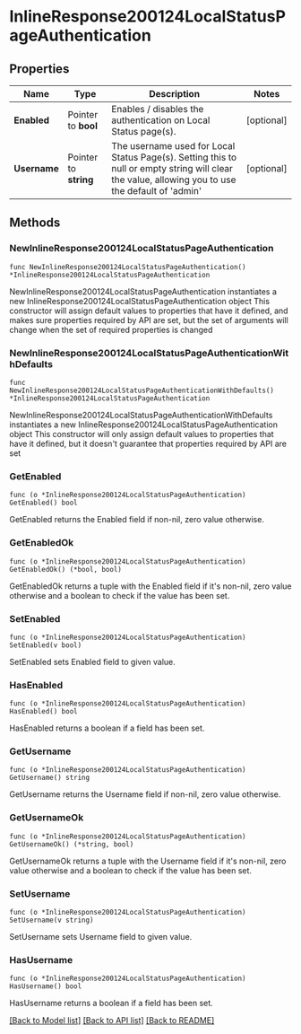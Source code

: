 # InlineResponse200124LocalStatusPageAuthentication

## Properties

Name | Type | Description | Notes
------------ | ------------- | ------------- | -------------
**Enabled** | Pointer to **bool** | Enables / disables the authentication on Local Status page(s). | [optional] 
**Username** | Pointer to **string** | The username used for Local Status Page(s). Setting this to null or empty string will clear the value, allowing you to use the default of &#39;admin&#39; | [optional] 

## Methods

### NewInlineResponse200124LocalStatusPageAuthentication

`func NewInlineResponse200124LocalStatusPageAuthentication() *InlineResponse200124LocalStatusPageAuthentication`

NewInlineResponse200124LocalStatusPageAuthentication instantiates a new InlineResponse200124LocalStatusPageAuthentication object
This constructor will assign default values to properties that have it defined,
and makes sure properties required by API are set, but the set of arguments
will change when the set of required properties is changed

### NewInlineResponse200124LocalStatusPageAuthenticationWithDefaults

`func NewInlineResponse200124LocalStatusPageAuthenticationWithDefaults() *InlineResponse200124LocalStatusPageAuthentication`

NewInlineResponse200124LocalStatusPageAuthenticationWithDefaults instantiates a new InlineResponse200124LocalStatusPageAuthentication object
This constructor will only assign default values to properties that have it defined,
but it doesn't guarantee that properties required by API are set

### GetEnabled

`func (o *InlineResponse200124LocalStatusPageAuthentication) GetEnabled() bool`

GetEnabled returns the Enabled field if non-nil, zero value otherwise.

### GetEnabledOk

`func (o *InlineResponse200124LocalStatusPageAuthentication) GetEnabledOk() (*bool, bool)`

GetEnabledOk returns a tuple with the Enabled field if it's non-nil, zero value otherwise
and a boolean to check if the value has been set.

### SetEnabled

`func (o *InlineResponse200124LocalStatusPageAuthentication) SetEnabled(v bool)`

SetEnabled sets Enabled field to given value.

### HasEnabled

`func (o *InlineResponse200124LocalStatusPageAuthentication) HasEnabled() bool`

HasEnabled returns a boolean if a field has been set.

### GetUsername

`func (o *InlineResponse200124LocalStatusPageAuthentication) GetUsername() string`

GetUsername returns the Username field if non-nil, zero value otherwise.

### GetUsernameOk

`func (o *InlineResponse200124LocalStatusPageAuthentication) GetUsernameOk() (*string, bool)`

GetUsernameOk returns a tuple with the Username field if it's non-nil, zero value otherwise
and a boolean to check if the value has been set.

### SetUsername

`func (o *InlineResponse200124LocalStatusPageAuthentication) SetUsername(v string)`

SetUsername sets Username field to given value.

### HasUsername

`func (o *InlineResponse200124LocalStatusPageAuthentication) HasUsername() bool`

HasUsername returns a boolean if a field has been set.


[[Back to Model list]](../README.md#documentation-for-models) [[Back to API list]](../README.md#documentation-for-api-endpoints) [[Back to README]](../README.md)


